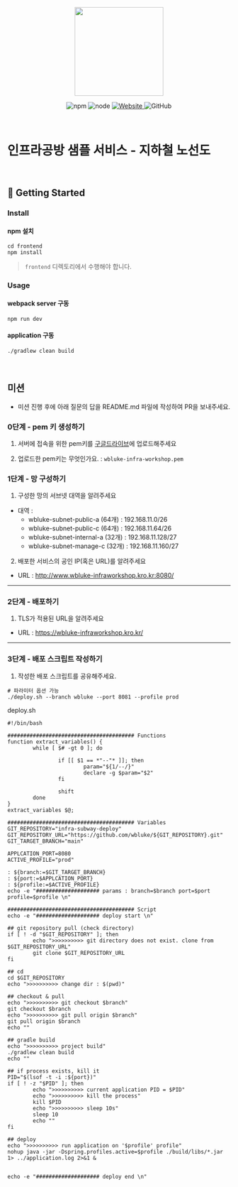<p align="center">
    <img width="200px;" src="https://raw.githubusercontent.com/woowacourse/atdd-subway-admin-frontend/master/images/main_logo.png"/>
</p>
<p align="center">
  <img alt="npm" src="https://img.shields.io/badge/npm-%3E%3D%205.5.0-blue">
  <img alt="node" src="https://img.shields.io/badge/node-%3E%3D%209.3.0-blue">
  <a href="https://edu.nextstep.camp/c/R89PYi5H" alt="nextstep atdd">
    <img alt="Website" src="https://img.shields.io/website?url=https%3A%2F%2Fedu.nextstep.camp%2Fc%2FR89PYi5H">
  </a>
  <img alt="GitHub" src="https://img.shields.io/github/license/next-step/atdd-subway-service">
</p>

<br>

# 인프라공방 샘플 서비스 - 지하철 노선도

<br>

## 🚀 Getting Started

### Install
#### npm 설치
```
cd frontend
npm install
```
> `frontend` 디렉토리에서 수행해야 합니다.

### Usage
#### webpack server 구동
```
npm run dev
```
#### application 구동
```
./gradlew clean build
```
<br>

## 미션

* 미션 진행 후에 아래 질문의 답을 README.md 파일에 작성하여 PR을 보내주세요.

### 0단계 - pem 키 생성하기

1. 서버에 접속을 위한 pem키를 [구글드라이브](https://drive.google.com/drive/folders/1dZiCUwNeH1LMglp8dyTqqsL1b2yBnzd1?usp=sharing)에 업로드해주세요

2. 업로드한 pem키는 무엇인가요. : `wbluke-infra-workshop.pem`

### 1단계 - 망 구성하기
1. 구성한 망의 서브넷 대역을 알려주세요
- 대역 :
  - wbluke-subnet-public-a (64개) : 192.168.11.0/26
  - wbluke-subnet-public-c (64개) : 192.168.11.64/26
  - wbluke-subnet-internal-a (32개) : 192.168.11.128/27
  - wbluke-subnet-manage-c (32개) : 192.168.11.160/27

2. 배포한 서비스의 공인 IP(혹은 URL)를 알려주세요

- URL : http://www.wbluke-infraworkshop.kro.kr:8080/



---

### 2단계 - 배포하기
1. TLS가 적용된 URL을 알려주세요

- URL : https://wbluke-infraworkshop.kro.kr/

---

### 3단계 - 배포 스크립트 작성하기

1. 작성한 배포 스크립트를 공유해주세요.

```shell
# 파라미터 옵션 가능
./deploy.sh --branch wbluke --port 8081 --profile prod
```

deploy.sh

```shell
#!/bin/bash

######################################## Functions
function extract_variables() {
        while [ $# -gt 0 ]; do

                if [[ $1 == *"--"* ]]; then
                        param="${1/--/}"
                        declare -g $param="$2"
                fi

                shift
        done
}
extract_variables $@;

######################################## Variables
GIT_REPOSITORY="infra-subway-deploy"
GIT_REPOSITORY_URL="https://github.com/wbluke/${GIT_REPOSITORY}.git"
GIT_TARGET_BRANCH="main"

APPLCATION_PORT=8080
ACTIVE_PROFILE="prod"

: ${branch:=$GIT_TARGET_BRANCH}
: ${port:=$APPLCATION_PORT}
: ${profile:=$ACTIVE_PROFILE}
echo -e "#################### params : branch=$branch port=$port profile=$profile \n"

######################################## Script
echo -e "#################### deploy start \n"

## git repository pull (check directory)
if [ ! -d "$GIT_REPOSITORY" ]; then
        echo ">>>>>>>>>> git directory does not exist. clone from $GIT_REPOSITORY_URL"
        git clone $GIT_REPOSITORY_URL
fi

## cd
cd $GIT_REPOSITORY
echo ">>>>>>>>>> change dir : $(pwd)"

## checkout & pull
echo ">>>>>>>>>> git checkout $branch"
git checkout $branch
echo ">>>>>>>>>> git pull origin $branch"
git pull origin $branch
echo ""

## gradle build
echo ">>>>>>>>>> project build"
./gradlew clean build
echo ""

## if process exists, kill it
PID="$(lsof -t -i :${port})"
if [ ! -z "$PID" ]; then
        echo ">>>>>>>>>> current application PID = $PID"
        echo ">>>>>>>>>> kill the process"
        kill $PID
        echo ">>>>>>>>>> sleep 10s"
        sleep 10
        echo ""
fi

## deploy
echo ">>>>>>>>>> run application on '$profile' profile"
nohup java -jar -Dspring.profiles.active=$profile ./build/libs/*.jar 1> ../application.log 2>&1 &


echo -e "#################### deploy end \n"
```



